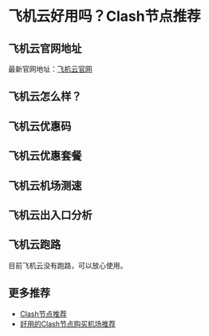 # 飞机云好用吗？Clash节点推荐

## 飞机云官网地址
最新官网地址：[飞机云官网](https://ct.affxc.com/feijicloud/)

## 飞机云怎么样？


## 飞机云优惠码


## 飞机云优惠套餐


## 飞机云机场测速


## 飞机云出入口分析


## 飞机云跑路
目前飞机云没有跑路，可以放心使用。

## 更多推荐
 - [Clash节点推荐](https://github.com/clashdownload/Clash)
 - [好用的Clash节点购买机场推荐](https://clash.top/node/?utm_source=github&utm_medium=clashdownload-details)
